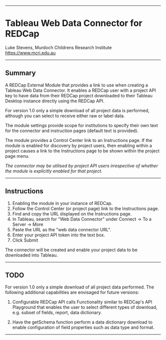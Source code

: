 ********************************************************************************
# Tableau Web Data Connector for REDCap

Luke Stevens, Murdoch Childrens Research Institute https://www.mcri.edu.au


********************************************************************************
## Summary

A REDCap External Module that provides a link to use when creating a Tableau Web
Data Connector. It enables a REDCap user with a project API key to have data 
from their REDCap project downloaded to their Tableau Desktop instance directly
using the REDCap API.

For version 1.0 only a simple download of all project data is performed, 
although you can select to receive either raw or label data. 

The module settings provide scope for institutions to specify their own text
for the connector and instruction pages (default text is provided).

The module provides a Control Center link to an Instructions page. If the module
is enabled for discovery by project users, then enabling within a project causes
a link to the Instructions page to be shown within the project page menu. 

*The connector may be utilised by project API users irrespective of whether the 
module is explicitly enabled for that project.*

********************************************************************************
## Instructions

1. Enabling the module in your instance of REDCap.
2. Follow the Control Center (or project page) link to the Instructions page.
3. Find and copy the URL displayed on the Instructions page.
4. In Tableau, search for \"Web Data Connector\" under 
   Connect -> To a Server -> More
5. Paste the URL as the \"web data connector URL\".
6. Enter your project API token into the text box.
7. Click Submit

The connector will be created and enable your project data to be downloaded 
into Tableau.

********************************************************************************
## TODO

For version 1.0 only a simple download of all project data performed. 
The following additional capabilities are envisaged for future versions:

1. Configurable REDCap API calls 
   Functionality similar to REDCap's API Playground that enables the user to 
   select different types of download, e.g. subset of fields, report, data 
   dictionary.

2. Have the getSchema function perform a data dictionary download to enable 
   configuration of field properties such as data type and format.
   
********************************************************************************
